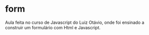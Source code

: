 # form

Aula feita no curso de Javascript do Luiz Otávio, onde foi ensinado a construir um formulário com Html e Javascript.
